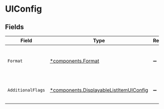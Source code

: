 # UIConfig


## Fields

| Field                                                                                             | Type                                                                                              | Required                                                                                          | Description                                                                                       |
| ------------------------------------------------------------------------------------------------- | ------------------------------------------------------------------------------------------------- | ------------------------------------------------------------------------------------------------- | ------------------------------------------------------------------------------------------------- |
| `Format`                                                                                          | [*components.Format](../../models/components/format.md)                                           | :heavy_minus_sign:                                                                                | defines how to render this particular displayable list card                                       |
| `AdditionalFlags`                                                                                 | [*components.DisplayableListItemUIConfig](../../models/components/displayablelistitemuiconfig.md) | :heavy_minus_sign:                                                                                | UI configurations for each item of the list                                                       |